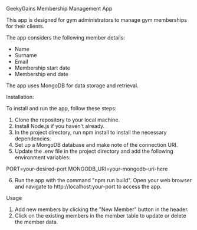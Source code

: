GeekyGains Membership Management App

This app is designed for gym administrators to manage gym memberships for their clients.

The app considers the following member details:

- Name
- Surname
- Email
- Membership start date
- Membership end date

The app uses MongoDB for data storage and retrieval.

Installation:

To install and run the app, follow these steps:

1. Clone the repository to your local machine.
2. Install Node.js if you haven't already.
3. In the project directory, run npm install to install the necessary dependencies.
4. Set up a MongoDB database and make note of the connection URI.
5. Update the .env file in the project directory and add the following environment variables:

PORT=your-desired-port
MONGODB_URI=your-mongodb-uri-here

6. Run the app with the command "npm run build".
   Open your web browser and navigate to http://localhost:your-port to access the app.

Usage

1. Add new members by clicking the "New Member" button in the header.
2. Click on the existing members in the member table to update or delete the member data.
